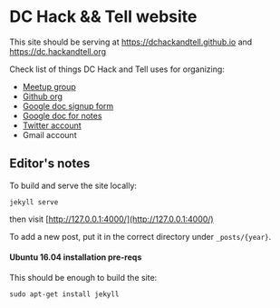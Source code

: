 # DC Hack && Tell website

This site should be serving at https://dchackandtell.github.io and https://dc.hackandtell.org


Check list of things DC Hack and Tell uses for organizing:

 * [Meetup group](https://www.meetup.com/DC-Hack-and-Tell/)
 * [Github org](https://github.com/dchackandtell)
 * [Google doc signup form](https://docs.google.com/forms/d/15F33kAQFgI825JECUI7uAqXrdgbr1dkjO0DRK4MOKq4/viewform)
 * [Google doc for notes](https://docs.google.com/document/d/1DM_qVHEGPNP-UzSGKNlee8lmroNqap4Fg4RgERxxTiY/edit)
 * [Twitter account](https://twitter.com/dchackandtell)
 * Gmail account

## Editor's notes

To build and serve the site locally:

    jekyll serve

then visit [http://127.0.0.1:4000/](http://127.0.0.1:4000/)

To add a new post, put it in the correct directory under `_posts/{year}`.

#### Ubuntu 16.04 installation pre-reqs

This should be enough to build the site:

    sudo apt-get install jekyll
